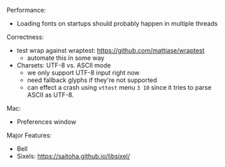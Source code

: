 Performance:

- Loading fonts on startups should probably happen in multiple threads

Correctness:

- test wrap against wraptest: https://github.com/mattiase/wraptest
  - automate this in some way
- Charsets: UTF-8 vs. ASCII mode
  - we only support UTF-8 input right now
  - need fallback glyphs if they're not supported
  - can effect a crash using `vttest` menu `3 10` since it tries to parse
    ASCII as UTF-8.

Mac:

- Preferences window

Major Features:

- Bell
- Sixels: https://saitoha.github.io/libsixel/
